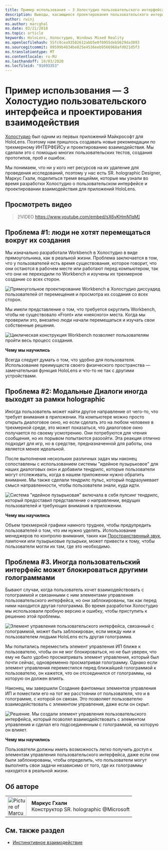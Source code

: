 ```yaml
---
title: Пример использования — 3 Холостудио пользовательского интерфейса и проектирования взаимодействия
description: Выводы, касающиеся проектирования пользовательского интерфейса и взаимодействия в HoloStudio
author: rwinj
ms.author: marcghal
ms.date: 03/21/2018
ms.topic: article
keywords: HoloLens, Холостудио, Windows Mixed Reality
ms.openlocfilehash: 55fc9cea93582612abb5e0f8955deb5629da3093
ms.sourcegitcommit: 09599b4034be825e4536eeb9566968afd021d5f3
ms.translationtype: MT
ms.contentlocale: ru-RU
ms.lasthandoff: 10/03/2020
ms.locfileid: "91693353"
---
```

# <a name="case-study---3-holostudio-ui-and-interaction-design-learnings"></a>Пример использования — 3 Холостудио пользовательского интерфейса и проектирования взаимодействия

[Холостудио](https://www.youtube.com/watch?v=BRIJG0x_We8) был одним из первых приложений Майкрософт для HoloLens. Поэтому нам пришлось создавать новые рекомендации по трехмерному ИНТЕРФЕЙСу и проектированию взаимодействия. Мы сделали это с помощью многих пользовательских тестов, создания прототипов, проб и ошибок.

Мы понимаем, что ни у кого нет ресурсов на их удаление для проведения исследований, поэтому у нас есть SR. holographic Designer, Маркус Гхали, поделиться тремя вещейми, которые мы узнали во время разработки Холостудио о пользовательском интерфейсе и проектировании взаимодействия для приложений HoloLens.

## <a name="watch-the-video"></a>Просмотреть видео

>[!VIDEO https://www.youtube.com/embed/sX6yKHmN1qM]

## <a name="problem-1-people-didnt-want-to-move-around-their-creations"></a>Проблема #1: люди не хотят перемещаться вокруг их создания

Мы изначально разработали Workbench в Холостудио в виде прямоугольника, как в реальной жизни. Проблема заключается в том, что у пользователей есть время существования, которое говорит, что они остаются в рабочем месте или работают перед компьютером, так что они не переходили по Workbench и изучены их трехмерное создание со всех сторон.

![Прямоугольное проектирование Workbench в Холостудио диссуадед пользователей от перемещения и просмотра их создания со всех сторон.](images/rectangular-workbench-500px.jpg)

Мы имели представление о том, что требуется округлить Workbench, чтобы не существовало «Front» или «неясного» места. Когда мы проверили это, внезапно люди начали перемещаться и изучать свои собственные решения.

![Циклическая конструкция Workbench позволяет пользователям пройти весь процесс создания.](images/circular-workbench-500px.jpg)

**Чему мы научились**

Всегда следует думать о том, что удобно для пользователя. Использование преимуществ своего физического пространства — замечательная функция HoloLens и что-то не так с другими устройствами.

## <a name="problem-2-modal-dialogs-are-sometimes-out-of-the-holographic-frame"></a>Проблема #2: Модальные Диалоги иногда выходят за рамки holographic

Иногда пользователь может найти другое направление от чего-то, что требует внимания в приложении. На компьютере можно просто открыть диалоговое окно, но если сделать это на любом человеке в трехмерной среде, это может показаться, что диалоговое окно получается по своему усмотрению. Они потребуются для чтения сообщения, но их порывом попытаются разоойти. Эта реакция отлично подходит для игр, но в средстве, предназначенной для работы, она является менее идеальной.

После выполнения нескольких различных задач мы наконец сопоставлены с использованием системы "идейное пузырьковое" для наших диалоговых окон и добавили тендрилс, которые пользователи могут отслеживать, когда в нашем приложении нужно обратить внимание. Мы также сделали тендрилс пульс, который подразумевает смысл направленности, чтобы пользователи знали, куда идти.

![Система "идейное пузырьковая" включала в себя пулсинг тендрилс, который предоставил представление о направлении, ведущих пользователей и требующих внимания в приложении.](images/thought-bubble-500px.jpg)

**Чему мы научились**

Объем трехмерной графики намного труднее, чтобы предупредить пользователей о том, что им нужно уделять. Использование менеджеров по контролю внимания, таких как [Пространственный звук](../design/spatial-sound.md), лампочки или пузырьковые пузырьки, может привести к тому, чтобы пользователи могли их там, где это необходимо.

## <a name="problem-3-sometimes-ui-can-get-blocked-by-other-holograms"></a>Проблема #3. Иногда пользовательский интерфейс может блокироваться другими голограммами

Бывают случаи, когда пользователь хочет взаимодействовать с голограммой и связанными с ним элементами управления пользовательского интерфейса, но они заблокированы, так как перед ними находится другая голограмма. Во время разработки Холостудио мы использовали пробную версию и ошибку, чтобы приступить к решению этой проблемы.

![Элемент управления пользовательского интерфейса, связанный с голограммой, может быть заблокирован, если между ним и пользователем людьми HoloLens есть другая голограмма.](images/ui-blocked-500px.jpg)

Мы попытались переместить элемент управления ИП ближе к пользователю, чтобы он не мог блокироваться, но не был уверен, что ему не было удобно просматривать элемент управления, который был почти сейчас, одновременно просматривая голограмму. Однако если элемент управления переместился перед ближайшей голограммой к пользователю, он кажется, что он отсоединился от голограммы, на которую он должен влиять.

Наконец, мы завершили Создание фантомных элементов управления ИП и поместили его на тот же расстоянии от пользователя, что и в голограмме, с которой он связан. Это позволяет пользователю взаимодействовать с элементом управления, даже если он скрыт.

![Решение. Мы создали элемент управления пользовательского интерфейса, который позволял взаимодействовать с элементом управления и сделал его подсоединенным с голограммой, на которую он влияет.](images/ghosting-ui-500px.jpg)

**Чему мы научились**

Пользователи должны иметь возможность легко получить доступ к элементам управления пользовательского интерфейса, даже если они были заблокированы, чтобы определить, что пользователи могут выполнять свои задачи независимо от того, где их голограммы находятся в реальной жизни.

## <a name="about-the-author"></a>Об авторе

<table style="border-collapse:collapse">
<tr>
<td style="border-style: none" width="60"><img alt="Picture of Marcus Ghaly" width="60" height="60" src="images/marcus-ghaly-200px.jpg"></td>
<td style="border-style: none"><b>Маркус Гхали</b><br>Конструктор SR. holographic @Microsoft</td>
</tr>
</table>

## <a name="see-also"></a>См. также раздел
* [Инстинктивное взаимодействие](../design/interaction-fundamentals.md)
